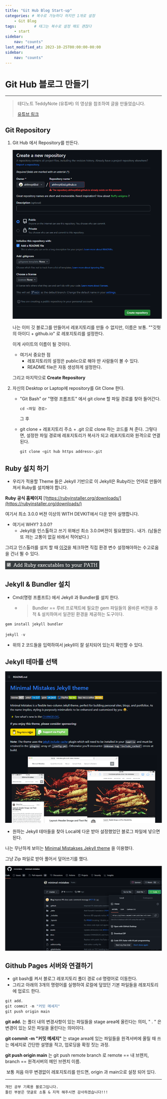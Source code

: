 ```yaml
---
title: "Git Hub Blog Start-up"
categories: # 복수로 가능하다 하지만 1개로 설정
    - Git Blog
tags:        # 태그는 복수로 설정 해도 괜찮다
    - start
sidebar:   
    nav: "counts"
last_modified_at: 2023-10-25T00:00:00-00:00
sidebar:
    nav: "counts"
---
```




# Git Hub 블로그 만들기 

---

  

> 테디노트 TeddyNote (유튜버) 의 영상을 참조하여 글을 만들었습니다.
>
> [유튜브 링크](https://www.youtube.com/@teddynote) 

## Git Repository

1. Git Hub 에서 Repository를 만든다. 

     ![image-20231025132637355](../../images/2023-10-25-git-start/image-20231025132637355.png)

     

   나는 이미 깃 블로그를 만들어서 레포지토리를 만들 수 없지만, 이름은 보통.  ""깃헛의 아이디 + github.io" 로 레포지토리를 설정한다.

   이게 사이트의 이름이 될 것이다.

   - 여기서 중요한 점
     - 레포지토리의 설정은 public으로 해야 딴 사람들이 볼 수 있다.
     - README file은 자동 생성하게 설정한다.

   그리고 마지막으로 **Create Repository**

     

     

2. 자신의 Desktop or  Laptop에 repository를 Git Clone 한다.

   - "Git Bash" or "명령 프롬프트" 에서 git clone 할 파일 경로를 찾아 들어간다.

     ```python
     cd <파일 경로>
     ```

     그 후

       

   - git clone +  레포지토리 주소 + .git 으로  clone 하는 코드를 쳐 준다.  그렇다면, 설정한 파일 경로에 레포지토리가 복사가 되고 레포지토리와 원격으로 연결된다.

     ```python
     git clone <git hub https address>.git
     ```

  

  

## Ruby 설치 하기

- 우리가 적용할 Theme 들은 Jekyll 기반으로 이 Jekyll은 Ruby라는 언어로 만들어져서 Ruby를 설치해야 합니다.

**Ruby 공식 홈페이지** [!https://rubyinstaller.org/downloads/](https://rubyinstaller.org/downloads/)

여기서 최소 3.0.0 버젼 이상의 WITH DEVKIT에서 다운 받아 실행합니다.

  

 - 여기서 WHY? 3.0.0?
   - Jekyll을 인스톨하고 쓰기 위해선 최소 3.0.0버젼이 필요했었다.. 내가. 
     (남들은 또 까는 고통이 없길 바래서 적어놨다.)

그리고 인스톨러를 설치 할 때 <u>이것</u>을 체크하면 직접 환경 변수 설정해야하는 수고로움을 건너 뛸 수 있다.

![image-20231025135416151](../../images/2023-10-25-git-start/image-20231025135416151.png)

  

  

## Jekyll & Bundler 설치

- Cmd(명령 프롬프트) 에서 Jekyll 과 Bundler를 설치 한다.

  - > Bundler ==  루비 프로젝트에 필요한 gem 파일들의 올바른 버젼을 추적 & 설치하여서 일관된 환경을 제공하는 도구이다.

```python
gem install jekyll bundler

jekyll -v
```

- 위의 2 코드들을 입력하여서 jekyll이 잘 설치되어 있는지 확인할 수 있다.

    

  
  
  

## Jekyll 테마를 선택

![image-20231025140433035](../../images/2023-10-25-git-start/image-20231025140433035.png)

  

  

- 원하는 Jekyll  테마들을 찾아 Local에 다운 받아 설정했었던 블로그 파일에 넣으면 된다.

나는 무난하게 보이는 [Minimal Mistakses Jekyll theme](https://github.com/mmistakes/minimal-mistakes)  을 이용했다.

그냥 Zip 파일로 받아 풀어서 덮어쓰기를 했다.

<img src="../../images/2023-10-25-git-start/image-20231025141243426.png" alt="image-20231025141243426" style="zoom:80%;" />

  

  

## Github Pages 서버와 연결하기

- git bash를 켜서 블로그 레포지토리 폴더 경로 cd 명령어로 이동한다. 
- 그리고 아래의 3개의 명령어를 실행하여 로컬에 덮었던 기본 파일들을 레포지토리에 업로드 한다.

```python
git add.
git commit -m "커밋 메세지"
git push origin main
```

  

**git add.** 는 폴더 내의 변경사항이 있는 파일들을 stage area에 올린다는 의미, " . " 은 변경이 있는 모든 파일을 올린다는 의미이다.

**git commit -m "커밋 메세지"** 는 stage area에 있는 파일들을 원격서버에 올릴 때 쓰는 메세지로 간단한 설명을 적고, 업로딩을 확정 짓는 과정.

**git push origin main** 는 git push remote branch 로 remote == 내 브렌치, branch == 원격서버의 메인 브렌치 이름.

​	보통 처음 아무 변경없이 레포지토리를 만드면, origin 과 main으로 설정 되어 있다.

---

```
개인 공부 기록용 블로그입니다.
틀린 부분은 댓글로 소통 & 지적 해주시면 감사하겠습니다!!!
```
